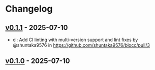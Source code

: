 # Changelog

## [v0.1.1](https://github.com/shuntaka9576/blocc/compare/v0.1.0...v0.1.1) - 2025-07-10
- ci: Add CI linting with multi-version support and lint fixes by @shuntaka9576 in https://github.com/shuntaka9576/blocc/pull/3

## [v0.1.0](https://github.com/shuntaka9576/blocc/commits/v0.1.0) - 2025-07-10
